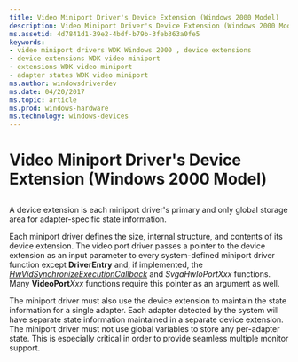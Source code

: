 ```yaml
---
title: Video Miniport Driver's Device Extension (Windows 2000 Model)
description: Video Miniport Driver's Device Extension (Windows 2000 Model)
ms.assetid: 4d7841d1-39e2-4bdf-b79b-3feb363a0fe5
keywords:
- video miniport drivers WDK Windows 2000 , device extensions
- device extensions WDK video miniport
- extensions WDK video miniport
- adapter states WDK video miniport
ms.author: windowsdriverdev
ms.date: 04/20/2017
ms.topic: article
ms.prod: windows-hardware
ms.technology: windows-devices
---
```


# Video Miniport Driver's Device Extension (Windows 2000 Model)


## <span id="ddk_video_miniport_driver_s_device_extension_windows_2000_model__gg"></span><span id="DDK_VIDEO_MINIPORT_DRIVER_S_DEVICE_EXTENSION_WINDOWS_2000_MODEL__GG"></span>


A device extension is each miniport driver's primary and only global storage area for adapter-specific state information.

Each miniport driver defines the size, internal structure, and contents of its device extension. The video port driver passes a pointer to the device extension as an input parameter to every system-defined miniport driver function except **DriverEntry** and, if implemented, the [*HwVidSynchronizeExecutionCallback*](https://msdn.microsoft.com/library/windows/hardware/ff567369) and *SvgaHwIoPortXxx* functions. Many **VideoPort***Xxx* functions require this pointer as an argument as well.

The miniport driver must also use the device extension to maintain the state information for a single adapter. Each adapter detected by the system will have separate state information maintained in a separate device extension. The miniport driver must not use global variables to store any per-adapter state. This is especially critical in order to provide seamless multiple monitor support.

 

 





